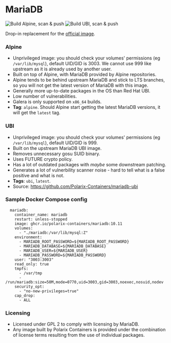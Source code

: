 # MariaDB

![Build Alpine, scan & push](https://github.com/Polarix-Containers/mariadb/actions/workflows/build.yml/badge.svg)
![Build UBI, scan & push](https://github.com/Polarix-Containers/mariadb-ubi/actions/workflows/build.yml/badge.svg)

Drop-in replacement for the [official image](https://hub.docker.com/_/mariadb).

### Alpine
- Unprivileged image: you should check your volumes' permissions (eg `/var/lib/mysql`), default UID/GID is 3003. We cannot use 999 like upstream as it is already used by another user.
- Built on top of Alpine, with MariaDB provided by Alpine repositories.
- Alpine tends to be behind upstream MariaDB and stick to LTS branches, so you will not get the latest version of MariaDB with this image.
- Generally more up-to-date packages in the OS than Red Hat UBI.
- Low number of vulnerabilities.
- Galera is only supported on `x86_64` builds.
- **Tag**: `alpine`. Should Alpine start getting the latest MariaDB versions, it will get the `latest` tag.

### UBI
- Unprivileged image: you should check your volumes' permissions (eg `/var/lib/mysql`), default UID/GID is 999.
- Built on the upstream MariaDB UBI image.
- Removes unnecessary gosu SUID binary.
- Uses FUTURE crypto policy.
- Has a lot of outdated packages with *maybe* some downstream patching.
- Generates a lot of vulnerbility scanner noise - hard to tell what is a false positive and what is not.
- **Tags**: `ubi`, `latest`.
- Source: https://github.com/Polarix-Containers/mariadb-ubi

### Sample Docker Compose config

```
  mariadb:
    container_name: mariadb
    restart: unless-stopped
    image: ghcr.io/polarix-containers/mariadb:10.11
    volumes:
      - "./mariadb:/var/lib/mysql:Z"
    environment:
      - MARIADB_ROOT_PASSWORD=${MARIADB_ROOT_PASSWORD}
      - MARIADB_DATABASE=${MARIADB_DATABASE}
      - MARIADB_USER=${MARIADB_USER}
      - MARIADB_PASSWORD=${MARIADB_PASSWORD}
    user: "3003:3003"
    read_only: true
    tmpfs:
      - /var/tmp
      - /run/mariadb:size=50M,mode=0770,uid=3003,gid=3003,noexec,nosuid,nodev
    security_opt:
      - "no-new-privileges=true"
    cap_drop:
      - ALL
```

### Licensing
- Licensed under GPL 2 to comply with licensing by MariaDB.
- Any image built by Polarix Containers is provided under the combination of license terms resulting from the use of individual packages.